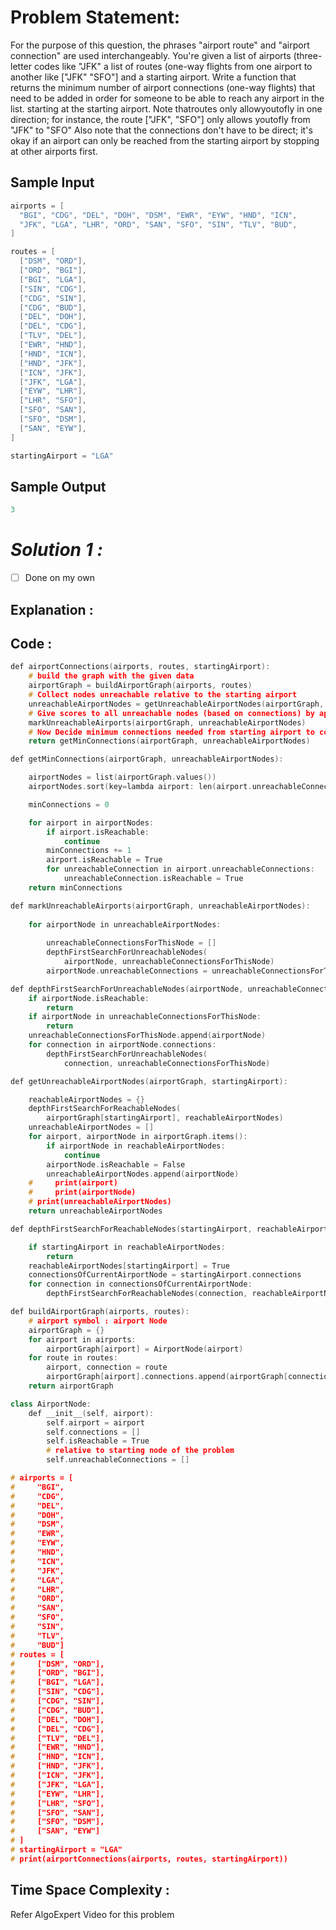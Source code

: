 # Problem Statement:

For the purpose of this question, the phrases "airport route" and "airport connection" are used interchangeably. You're given a list of airports (three-letter codes like "JFK" a list of routes (one-way flights from one airport to another like ["JFK" "SFO"] and a starting airport. Write a function that returns the minimum number of airport connections (one-way flights) that need to be added in order for someone to be able to reach any airport in the list. starting at the starting airport. Note thatroutes only allowyoutofly in one direction; for instance, the route ["JFK", "SFO"] only allows youtofly from "JFK" to "SFO" Also note that the connections don't have to be direct; it's okay if an airport can only be reached from the starting airport by stopping at other airports first.

## Sample Input

```cpp
airports = [
  "BGI", "CDG", "DEL", "DOH", "DSM", "EWR", "EYW", "HND", "ICN",
  "JFK", "LGA", "LHR", "ORD", "SAN", "SFO", "SIN", "TLV", "BUD",
]

routes = [
  ["DSM", "ORD"],
  ["ORD", "BGI"],
  ["BGI", "LGA"],
  ["SIN", "CDG"],
  ["CDG", "SIN"],
  ["CDG", "BUD"],
  ["DEL", "DOH"],
  ["DEL", "CDG"],
  ["TLV", "DEL"],
  ["EWR", "HND"],
  ["HND", "ICN"],
  ["HND", "JFK"],
  ["ICN", "JFK"],
  ["JFK", "LGA"],
  ["EYW", "LHR"],
  ["LHR", "SFO"],
  ["SFO", "SAN"],
  ["SFO", "DSM"],
  ["SAN", "EYW"],
]

startingAirport = "LGA"
```

## Sample Output

```cpp
3
```

# *Solution 1 :*

- [ ]  Done on my own

## Explanation :

## Code :

```cpp
def airportConnections(airports, routes, startingAirport):
    # build the graph with the given data
    airportGraph = buildAirportGraph(airports, routes)
    # Collect nodes unreachable relative to the starting airport
    unreachableAirportNodes = getUnreachableAirportNodes(airportGraph, startingAirport)
    # Give scores to all unreachable nodes (based on connections) by applying dfs on each node
    markUnreachableAirports(airportGraph, unreachableAirportNodes)
    # Now Decide minimum connections needed from starting airport to connect all airports and Return
    return getMinConnections(airportGraph, unreachableAirportNodes)

def getMinConnections(airportGraph, unreachableAirportNodes):

    airportNodes = list(airportGraph.values())
    airportNodes.sort(key=lambda airport: len(airport.unreachableConnections), reverse=True)

    minConnections = 0

    for airport in airportNodes:
        if airport.isReachable:
            continue
        minConnections += 1
        airport.isReachable = True
        for unreachableConnection in airport.unreachableConnections:
            unreachableConnection.isReachable = True
    return minConnections

def markUnreachableAirports(airportGraph, unreachableAirportNodes):
    
    for airportNode in unreachableAirportNodes:
        
        unreachableConnectionsForThisNode = []
        depthFirstSearchForUnreachableNodes(
            airportNode, unreachableConnectionsForThisNode)
        airportNode.unreachableConnections = unreachableConnectionsForThisNode

def depthFirstSearchForUnreachableNodes(airportNode, unreachableConnectionsForThisNode):
    if airportNode.isReachable:
        return
    if airportNode in unreachableConnectionsForThisNode:
        return
    unreachableConnectionsForThisNode.append(airportNode)
    for connection in airportNode.connections:
        depthFirstSearchForUnreachableNodes(
            connection, unreachableConnectionsForThisNode)

def getUnreachableAirportNodes(airportGraph, startingAirport):

    reachableAirportNodes = {}
    depthFirstSearchForReachableNodes(
        airportGraph[startingAirport], reachableAirportNodes)
    unreachableAirportNodes = []
    for airport, airportNode in airportGraph.items():
        if airportNode in reachableAirportNodes:
            continue
        airportNode.isReachable = False
        unreachableAirportNodes.append(airportNode)
    #     print(airport)
    #     print(airportNode)
    # print(unreachableAirportNodes)
    return unreachableAirportNodes

def depthFirstSearchForReachableNodes(startingAirport, reachableAirportNodes):

    if startingAirport in reachableAirportNodes:
        return
    reachableAirportNodes[startingAirport] = True
    connectionsOfCurrentAirportNode = startingAirport.connections
    for connection in connectionsOfCurrentAirportNode:
        depthFirstSearchForReachableNodes(connection, reachableAirportNodes)

def buildAirportGraph(airports, routes):
    # airport symbol : airport Node
    airportGraph = {}
    for airport in airports:
        airportGraph[airport] = AirportNode(airport)
    for route in routes:
        airport, connection = route
        airportGraph[airport].connections.append(airportGraph[connection])
    return airportGraph

class AirportNode:
    def __init__(self, airport):
        self.airport = airport
        self.connections = []
        self.isReachable = True
        # relative to starting node of the problem
        self.unreachableConnections = []

# airports = [
#     "BGI",
#     "CDG",
#     "DEL",
#     "DOH",
#     "DSM",
#     "EWR",
#     "EYW",
#     "HND",
#     "ICN",
#     "JFK",
#     "LGA",
#     "LHR",
#     "ORD",
#     "SAN",
#     "SFO",
#     "SIN",
#     "TLV",
#     "BUD"]
# routes = [
#     ["DSM", "ORD"],
#     ["ORD", "BGI"],
#     ["BGI", "LGA"],
#     ["SIN", "CDG"],
#     ["CDG", "SIN"],
#     ["CDG", "BUD"],
#     ["DEL", "DOH"],
#     ["DEL", "CDG"],
#     ["TLV", "DEL"],
#     ["EWR", "HND"],
#     ["HND", "ICN"],
#     ["HND", "JFK"],
#     ["ICN", "JFK"],
#     ["JFK", "LGA"],
#     ["EYW", "LHR"],
#     ["LHR", "SFO"],
#     ["SFO", "SAN"],
#     ["SFO", "DSM"],
#     ["SAN", "EYW"]
# ]
# startingAirport = "LGA"
# print(airportConnections(airports, routes, startingAirport))
```

## Time Space Complexity :

Refer AlgoExpert Video for this problem